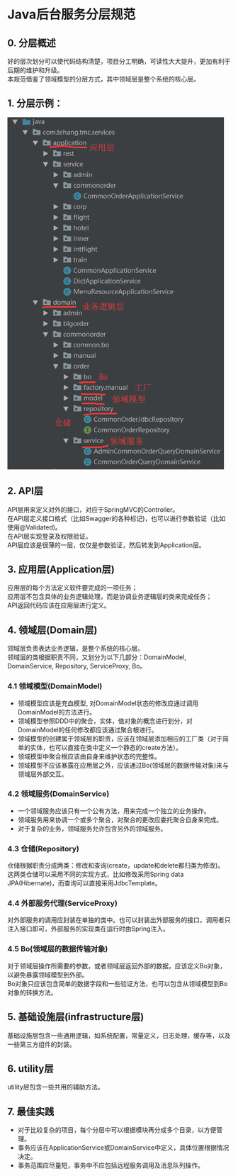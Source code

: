 # Java后台服务分层规范

## 0. 分层概述

好的层次划分可以使代码结构清楚，项目分工明确，可读性大大提升，更加有利于后期的维护和升级。  
本规范借鉴了领域模型的分层方式，其中领域层是整个系统的核心层。

## 1. 分层示例：

![分层示例](./resources/java_project_layer.png)

## 2. API层

API层用来定义对外的接口，对应于SpringMVC的Controller。  
在API层定义接口格式（比如Swagger的各种标记)，也可以进行参数验证（比如使用@Validated)。  
在API层实现登录及权限验证。  
API层应该是很薄的一层，仅仅是参数验证，然后转发到Application层。

## 3. 应用层(Application层)

应用层的每个方法定义软件要完成的一项任务；  
应用层不包含具体的业务逻辑处理，而是协调业务逻辑层的类来完成任务；  
API返回代码应该在应用层进行定义。

## 4. 领域层(Domain层)

领域层负责表达业务逻辑，是整个系统的核心层。  
领域层的类根据职责不同，又划分为以下几部分：DomainModel, DomainService, Repository, ServiceProxy, Bo。

### 4.1 领域模型(DomainModel)

- 领域模型应该是充血模型, 对DomainModel状态的修改应通过调用DomainModel的方法进行。  
- 领域模型参照DDD中的聚合，实体，值对象的概念进行划分，对DomainModel的任何修改都应该通过聚合根进行。
- 领域模型的创建属于领域层的职责，应该在领域层添加相应的工厂类（对于简单的实体，也可以直接在类中定义一个静态的create方法）。
- 领域模型中聚合根应该由自身来维护状态的完整性。
- 领域模型不应该暴露在应用层之外，应该通过Bo(领域层的数据传输对象)来与领域层外部交互。

### 4.2 领域服务(DomainService)

- 一个领域服务应该只有一个公有方法，用来完成一个独立的业务操作。
- 领域服务用来协调一个或多个聚合，对聚合的更改应委托聚合自身来完成。
- 对于复杂的业务，领域服务允许包含另外的领域服务。

### 4.3 仓储(Repository)

仓储根据职责分成两类：修改和查询(create，update和delete都归类为修改)。  
这两类仓储可以采用不同的实现方式，比如修改采用Spring data JPA(Hibernate)，而查询可以直接采用JdbcTemplate。

### 4.4 外部服务代理(ServiceProxy)

对外部服务的调用应封装在单独的类中。也可以封装出外部服务的接口，调用者只注入接口即可，外部服务的实现类在运行时由Spring注入。

### 4.5 Bo(领域层的数据传输对象)

对于领域层操作所需要的参数，或者领域层返回外部的数据，应该定义Bo对象，以避免暴露领域模型到外部。  
Bo对象只应该包含简单的数据字段和一些验证方法，也可以包含从领域模型到Bo对象的转换方法。

## 5. 基础设施层(infrastructure层)

基础设施层包含一些通用逻辑，如系统配置，常量定义，日志处理，缓存等，以及一些第三方组件的封装。

## 6. utility层

utility层包含一些共用的辅助方法。

## 7. 最佳实践

- 对于比较复杂的项目，每个分层中可以根据模块再分成多个目录，以方便管理。
- 事务应该在ApplicationService或DomainService中定义，具体位置根据情况决定。
- 事务范围应尽量短，事务中不应包括远程服务调用及消息队列操作。
